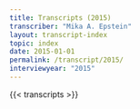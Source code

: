 ```yaml
---
title: Transcripts (2015)
transcriber: "Mika A. Epstein"
layout: transcript-index
topic: index
date: 2015-01-01
permalink: /transcript/2015/
interviewyear: "2015"
---
```


{{< transcripts >}}
